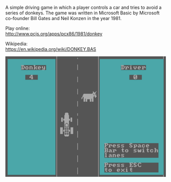 A simple driving game in which a player controls a car and tries to avoid a series of donkeys. The game was written in Microsoft Basic by Microsoft co-founder Bill Gates and Neil Konzen in the year 1981. 

Play online:<br />
http://www.pcjs.org/apps/pcx86/1981/donkey<br />

Wikipedia:<br />
https://en.wikipedia.org/wiki/DONKEY.BAS

![alt text](https://github.com/RetrocompSi/MS-DOS/blob/main/Projects/Basic/Donkey.bas/Donkey-bas-logo.png)
